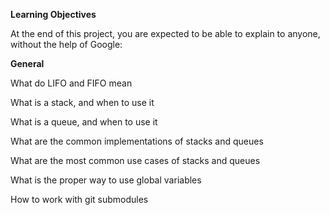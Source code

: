 **Learning Objectives**

At the end of this project, you are expected to be able to explain to anyone, without the help of Google:

**General**

What do LIFO and FIFO mean

What is a stack, and when to use it

What is a queue, and when to use it

What are the common implementations of stacks and queues

What are the most common use cases of stacks and queues

What is the proper way to use global variables

How to work with git submodules